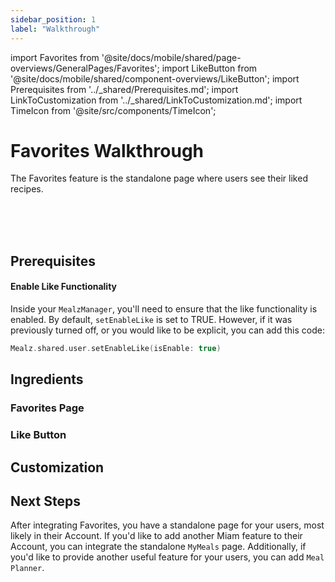 ```yaml
---
sidebar_position: 1
label: "Walkthrough"
---
```


import Favorites from '@site/docs/mobile/shared/page-overviews/GeneralPages/Favorites';
import LikeButton from '@site/docs/mobile/shared/component-overviews/LikeButton';
import Prerequisites from '../_shared/Prerequisites.md';
import LinkToCustomization from '../_shared/LinkToCustomization.md';
import TimeIcon from '@site/src/components/TimeIcon';

# Favorites Walkthrough

The Favorites feature is the standalone page where users see their liked recipes.

<TimeIcon titleText="Time to read:" timeText="10 minutes" /><br />
<TimeIcon titleText="Time for base implementation:" timeText="2 hours" /><br />
<TimeIcon titleText="Time for full customization:" timeText="4 hours" /><br />

## Prerequisites
<Prerequisites />

#### Enable Like Functionality

Inside your `MealzManager`, you'll need to ensure that the like functionality is enabled. 
By default, `setEnableLike` is set to TRUE.
However, if it was previously turned off, or you would like to be explicit, you can add this code:
```swift
Mealz.shared.user.setEnableLike(isEnable: true)
```

## Ingredients

### Favorites Page
<Favorites platform="ios"/>

### Like Button
<LikeButton platform="ios"/>

## Customization
<LinkToCustomization />

## Next Steps

After integrating Favorites, you have a standalone page for your users, most likely in their Account.
If you'd like to add another Miam feature to their Account, you can integrate the standalone `MyMeals` page.
Additionally, if you'd like to provide another useful feature for your users, you can add `Meal Planner`.
